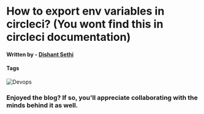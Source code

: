 # How to export env variables in circleci? (You wont find this in circleci documentation)

#### Written by - [Dishant Sethi](https://linkedin.com/in/dishantsethi)

#### Tags

<a>
<img alt="Devops" src="https://img.shields.io/badge/Devops-8A2BE2" />

### Enjoyed the blog? If so, you'll appreciate collaborating with the minds behind it as well.